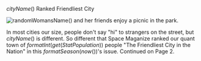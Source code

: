 $cityName()$ Ranked Friendliest City

![$randomWomansName()$ and her friends enjoy a picnic in the park.](newspaper/images/friendly01.png)

In most cities our size, people don't say "hi" to strangers on the street, but $cityName()$ is different. So different that Space Maganize ranked our quant town of $formatInt(get(StatPopulation))$ people "The Friendliest City in the Nation" in this $formatSeason(now())$'s issue. Continued on Page 2.

